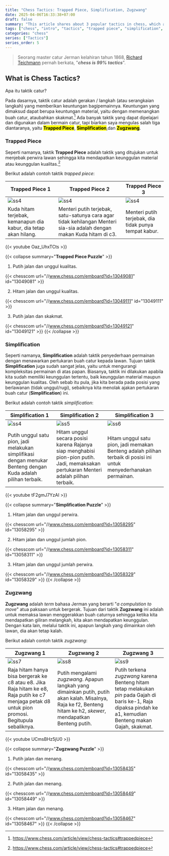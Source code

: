 ```yaml
---
title: "Chess Tactics: Trapped Piece, Simplification, Zugzwang"
date: 2025-04-06T16:33:38+07:00
draft: false
summary: "This article shares about 3 popular tactics in chess, which are Trapped Piece, Simplification, Zugzwang."
tags: ["chess", "intro", "tactics", "trapped piece", "simplification", "zugzwang"]
categories: "chess"
series: ["Tactics"]
series_order: 5
---
```


> Seorang master catur Jerman kelahiran tahun 1868, [Richard Teichmann](https://chesspuzzle.net/Player/Richard_Teichmann) pernah berkata, "***chess is 99% tactics***".

## What is Chess Tactics?

Apa itu taktik catur?

Pada dasarnya, taktik catur adalah gerakan / langkah (atau serangkaian langkah) yang memberikan keuntungan bagipemainnya. Keuntungan yang dimaksud dapat berupa keuntungan material, yaitu dengan memenangkan buah catur, ataubahkan skakmat.[^1] Ada banyak taktik yang dapat dipelajari dan digunakan dalam bermain catur, tapi biarkan saya mengulas salah tiga diantaranya, yaitu <mark>**Trapped Piece**</mark>, <mark>**Simplification**</mark>,dan <mark>**Zugzwang**</mark>.

### Trapped Piece

Seperti namanya, taktik **Trapped Piece** adalah taktik yang ditujukan untuk menjebak perwira lawan sehingga kita mendapatkan keunggulan material atau keunggulan kualitas.[^1]

Berikut adalah contoh taktik *trapped piece*:

| Trapped Piece 1	| Trapped Piece 2	| Trapped Piece 3	|
| ---				| ---				| ---				|
| ![ss4](/chess/pop-tactics5/ss1.png)	| ![ss4](/chess/pop-tactics5/ss2.png)	| ![ss4](/chess/pop-tactics5/ss3.png)	|
| Kuda hitam terjebak, kemanapun dia kabur, dia tetap akan hilang.	| Menteri putih terjebak, satu-satunya cara agar tidak kehilangan Menteri sia-sia adalah dengan makan Kuda hitam di c3.	| Menteri putih terjebak, dia tidak punya tempat kabur.	|

{{< youtube Oaz_UhxTCts >}}

{{< collapse summary="**Trapped Piece Puzzle**" >}}
1. Putih jalan dan unggul kualitas.

{{< chesscom url="//www.chess.com/emboard?id=13049081" id="13049081" >}}

2. Hitam jalan dan unggul kualitas.

{{< chesscom url="//www.chess.com/emboard?id=13049111" id="13049111" >}}

3. Putih jalan dan skakmat.

{{< chesscom url="//www.chess.com/emboard?id=13049121" id="13049121" >}}
{{< /collapse >}}

### Simplification

Seperti namanya, **Simplification** adalah taktik penyederhaan permainan dengan menawarkan pertukaran buah catur kepada lawan. Tujuan taktik **Simplification** juga sudah sangat jelas, yaitu untuk mengurangi kompleksitas permainan di atas papan. Biasanya, taktik ini dilakukan apabila kita sudah memiliki keunggulan tertentu, baik keunggulan material maupun keunggulan kualitas. Oleh sebab itu pula, jika kita berada pada posisi yang berlawanan (tidak unggul/rugi), sebaiknya kita menolak ajakan pertukaran buah catur (**Simplification**) ini.

Berikut adalah contoh taktik *simplification*:

| Simplification 1	| Simplification 2	| Simplification 3	|
| ---			| ---			| ---			|
| ![ss4](/chess/pop-tactics5/ss4.png)	| ![ss5](/chess/pop-tactics5/ss5.png)	| ![ss6](/chess/pop-tactics5/ss6.png)	|
| Putih unggul satu pion, jadi melakukan simplifikasi dengan menukar Benteng dengan Kuda adalah pilihan terbaik.	| Hitam unggul secara posisi karena Rajanya siap menghabisi pion-pion putih. Jadi, memaksakan pertukaran Menteri adalah pilihan terbaik.	| Hitam unggul satu pion, jadi memakan Benteng adalah pilihan terbaik di posisi ini untuk menyederhanakan permainan.	|

{{< youtube tF2gmJ7YzAI >}}

{{< collapse summary="**Simplification Puzzle**" >}}
1. Hitam jalan dan unggul perwira.

{{< chesscom url="//www.chess.com/emboard?id=13058295" id="13058295" >}}

2. Hitam jalan dan unggul jumlah pion.

{{< chesscom url="//www.chess.com/emboard?id=13058311" id="13058311" >}}

3. Hitam jalan dan unggul jumlah perwira.

{{< chesscom url="//www.chess.com/emboard?id=13058329" id="13058329" >}}
{{< /collapse >}}

### Zugzwang 

**Zugzwang** adalah *term* bahasa Jerman yang berarti "*a compulstion to move*" atua paksaan untuk bergerak. Tujuan dari taktik **Zugzwang** ini adalah untuk memaksa lawan menggerakkan buah caturnya sehingga ketika kita mendapatkan giliran melangkah, kita akan mendapatkan keunggulan. Dengan kata lain, melalui taktik ini, apapun langkah yang dimainkan oleh lawan, dia akan tetap kalah.

Berikut adalah contoh taktik *zugzwang*:

| Zugzwang 1	| Zugzwang 2	| Zugzwang 3	|
| ---		| ---		| ---		|
| ![ss7](/chess/pop-tactics5/ss7.png)	| ![ss8](/chess/pop-tactics5/ss8.png)	|  ![ss9](/chess/pop-tactics5/ss9.png)	|
| Raja hitam hanya bisa bergerak ke c8 atau e8. Jika Raja hitam ke e8, Raja putih ke c7 menjaga petak d8 untuk pion promosi. Begitupula sebaliknya.	| Putih mengalami *zugzwang*. Apapun langkah yang dimainkan putih, putih akan kalah. Misalnya, Raja ke f2, Benteng hitam ke h2, *skewer*, mendapatkan Benteng putih.	| Putih terkena *zugzwang* karena Benteng hitam tetap melakukan *pin* pada Gajah di baris ke-1, Raja dipaksa pindah ke a1, kemudian Benteng makan Gajah, skakmat.	|

{{< youtube UCmsBHz5jU0 >}}

{{< collapse summary="**Zugzwang Puzzle**" >}}
1. Putih jalan dan menang.

{{< chesscom url="//www.chess.com/emboard?id=13058435" id="13058435" >}}

2. Putih jalan dan menang.

{{< chesscom url="//www.chess.com/emboard?id=13058449" id="13058449" >}}

3. Hitam jalan dan menang.

{{< chesscom url="//www.chess.com/emboard?id=13058467" id="13058467" >}}
{{< /collapse >}}






[^1]: https://www.chess.com/article/view/chess-tactics#trappedpiece
















